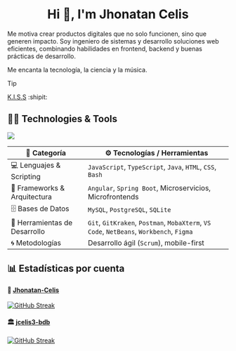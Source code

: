 <h1 align="center">Hi 👋, I'm Jhonatan Celis</h1>

Me motiva crear productos digitales que no solo funcionen, sino que generen impacto. Soy ingeniero de sistemas y desarrollo soluciones web eficientes, combinando habilidades en frontend, backend y buenas prácticas de desarrollo. 

Me encanta la tecnología, la ciencia y la música.

> [!TIP]
> [K.I.S.S](https://codeyourapps.com/el-principio-kiss-mantenlo-simple-estupido/) :shipit:


## 👨‍💻 Technologies & Tools
<p align="left">
  <a href="https://skillicons.dev">
    <img src="https://skillicons.dev/icons?i=angular,jest,js,css,spring,java,py,mysql,postgres,linux,bash,postman,figma&theme=light" /> 
  </a>
</p>

| 🧩 Categoría                 | ⚙️ Tecnologías / Herramientas                                                            |
|------------------------------|------------------------------------------------------------------------------------------|
| 💻 Lenguajes & Scripting     | `JavaScript`, `TypeScript`, `Java`, `HTML`, `CSS`, `Bash`                                |
| 🚀 Frameworks & Arquitectura | `Angular`, `Spring Boot`, Microservicios, Microfrontends                                 |
| 🗄️ Bases de Datos            | `MySQL`, `PostgreSQL`, `SQLite`                                                          |
| 🧰 Herramientas de Desarrollo| `Git`, `GitKraken`, `Postman`, `MobaXterm`, `VS Code`, `NetBeans`, `Workbench`, `Figma`  |
| 🌀 Metodologías              | Desarrollo ágil (`Scrum`), mobile-first                                                  |


## 📊 Estadísticas por cuenta

#### 👤 [Jhonatan-Celis](https://github.com/Jhonatan-Celis)
[![GitHub Streak](https://streak-stats.demolab.com?user=jhonatan-celis&theme=synthwave&hide_border=true&locale=es&date_format=j%20M%5B%20Y%5D)](https://git.io/streak-stats)

#### 🏛️ [jcelis3-bdb](https://github.com/jcelis3-bdb?tab=overview&from=2024-12-01&to=2024-12-31)
[![GitHub Streak](https://streak-stats.demolab.com?user=jcelis3-bdb&hide_border=true&locale=es&date_format=j%20M%5B%20Y%5D&exclude_days=Sun%2CSat&background=00317E&sideLabels=F6FAFF&currStreakNum=FFBE00&currStreakLabel=F6FAFF&excludeDaysLabel=B3B3B3&dates=EDF7FF&stroke=F6FAFF&fire=CC3232&ring=F6FAFF&sideNums=F6FAFF)](https://git.io/streak-stats)

<!--
Perma link jhonatan-celis:
https://streak-stats.demolab.com/demo/?user=jhonatan-celis&theme=synthwave&hide_border=true&locale=es&date_format=j%20M%5B%20Y%5D

Perma Link jcelis3-bdb:
https://streak-stats.demolab.com/demo/?user=jcelis3-bdb&theme=default&hide_border=true&border_radius=4.5&locale=es&short_numbers=false&date_format=&mode=daily&exclude_days=Sun%2CSat&sections=total%2Ccurrent%2Clongest&card_width=495&card_height=195&type=svg&background-type=solid&background=%2300317E&border=%2300317E&stroke=%23F6FAFF&ring=%23F6FAFF&fire=%23CC3232&currStreakNum=%23F6FAFF&sideNums=%23F6FAFF&currStreakLabel=%23F6FAFF&sideLabels=%23F6FAFF&dates=%23EDF7FF&excludeDaysLabel=%23B3B3B3
-->

<!--
#### 🏦 [JhonatanCelis](https://github.com/JhonatanCelis?tab=overview&from=2021-12-01&to=2021-12-31)
[![GitHub Streak](https://streak-stats.demolab.com?user=JhonatanCelis&hide_border=true&locale=es&date_format=j%20M%5B%20Y%5D&exclude_days=Sun%2CSat&background=FFDD02&stroke=1B2D54&ring=FFFFFF&fire=1B2D54&currStreakNum=1B2D54&sideNums=1B2D54&currStreakLabel=1B2D54&sideLabels=1B2D54&dates=2C4A8A&excludeDaysLabel=B3B3B3)](https://git.io/streak-stats)
-->

<!--
<details> 
  <summary><h3>🏛️ Banco de Bogotá</h3></summary>
  [![GitHub Streak](https://streak-stats.demolab.com?user=jcelis3-bdb&hide_border=true&locale=es&date_format=j%20M%5B%20Y%5D&exclude_days=Sun%2CSat&background=00317E&sideLabels=F6FAFF&currStreakNum=FFBE00&currStreakLabel=F6FAFF&excludeDaysLabel=B3B3B3&dates=EDF7FF&stroke=F6FAFF&fire=CC3232&ring=F6FAFF&sideNums=F6FAFF)](https://git.io/streak-stats)
</details>

<details> 
  <summary><h3>🏦 Banco Pichincha</h3></summary>
  [![GitHub Streak](https://streak-stats.demolab.com?user=JhonatanCelis&hide_border=true&locale=es&date_format=j%20M%5B%20Y%5D&exclude_days=Sun%2CSat&background=FFDD02&stroke=1B2D54&ring=FFFFFF&fire=1B2D54&currStreakNum=1B2D54&sideNums=1B2D54&currStreakLabel=1B2D54&sideLabels=1B2D54&dates=2C4A8A&excludeDaysLabel=B3B3B3)](https://git.io/streak-stats)
</details>
-->

<!--
### 📊 GitHub Stats
<p><img align="center" src="https://github-readme-stats.vercel.app/api/top-langs?username=jhonatan-celis&theme=synthwave&show_icons=true&locale=en&layout=compact" alt="jhonatan-celis" /></p>

<p><img align="center" src="https://github-readme-stats.vercel.app/api?username=jhonatan-celis&theme=synthwave&show_icons=true&locale=en" alt="jhonatan-celis" /></p>

<p><img align="center" src="https://github-readme-streak-stats.herokuapp.com/?user=jhonatan-celis&theme=synthwave" alt="jhonatan-celis" /></p>

<p align="left"> <img src="https://komarev.com/ghpvc/?username=jhonatan-celis&label=Profile%20views&color=0e75b6&style=flat" alt="jhonatan-celis" /></p>
-->
